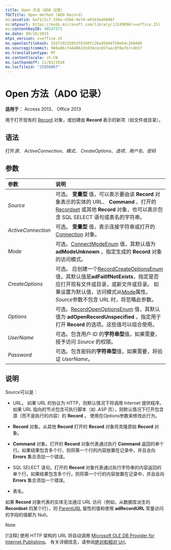 ```yaml
---
title: Open 方法（ADO 记录）
TOCTitle: Open method (ADO Record)
ms:assetid: ba71c5c7-326e-d3b6-0e74-e8343ee6896f
ms:mtpsurl: https://msdn.microsoft.com/library/JJ249896(v=office.15)
ms:contentKeyID: 48547371
ms.date: 09/18/2015
mtps_version: v=office.15
ms.openlocfilehash: 32d719235953f83d0fc28a45b04f50e64c268480
ms.sourcegitcommit: 980a96cf444882d3d34cecb5faac8f8a7b7c4b57
ms.translationtype: MT
ms.contentlocale: zh-CN
ms.lasthandoff: 11/03/2018
ms.locfileid: "25950067"
---
```

# <a name="open-method-ado-record"></a>Open 方法（ADO 记录）

**适用于**： Access 2013、 Office 2013

用于打开现有的 [Record](record-object-ado.md) 对象，或创建由 **Record** 表示的新项（如文件或目录）。

## <a name="syntax"></a>语法

打开*源*、 *ActiveConnection*、*模式*、 *CreateOptions*、*选项*、*用户名*、*密码*

## <a name="parameters"></a>参数

|参数|说明|
|:--------|:----------|
|*Source* |可选。 **变量型** 值，可以表示要由该 **Record** 对象表示的实体的 URL、 **Command** 、打开的 [Recordset](recordset-object-ado.md) 或其他 **Record** 对象，也可以表示包含 SQL SELECT 语句或表名的字符串。|
|*ActiveConnection* | 可选。 **变量型** 值，表示连接字符串或打开的 [Connection](connection-object-ado.md) 对象。|
|*Mode* |可选。[ConnectModeEnum](connectmodeenum.md) 值，其默认值为 **adModeUnknown** ，指定生成的 **Record** 对象的访问模式。|
|*CreateOptions* |可选。 应创建一个[RecordCreateOptionsEnum](recordcreateoptionsenum.md)值，其默认值是**adFailIfNotExists**，指定是否应打开现有文件或目录，或新文件或目录。 如果设置为默认值，访问模式从[Mode](mode-property-ado.md)属性。 *Source*参数不包含 URL 时，将忽略此参数。|
|*Options* |可选。[RecordOpenOptionsEnum](recordopenoptionsenum.md) 值，其默认值为 **adOpenRecordUnspecified** ，指定用于打开 **Record** 的选项。这些值可以组合使用。|
|*UserName* |可选。包含用户 ID 的**字符串型**值，如果需要，授予访问 *Source* 的权限。|
|*Password* |可选。包含密码的**字符串型**值，如果需要，将验证 *UserName*。|

## <a name="remarks"></a>说明

*Source*可以是：

- URL。 如果 URL 的协议为 HTTP，则默认情况下将调用 Internet 提供程序。 如果 URL 指向的节点包含可执行脚本（如 .ASP 页），则默认情况下打开包含源（而不是执行的内容）的 **Record** 。 使用在*Options*参数来修改此行为。

- **Record** 对象。从其他 **Record** 打开的 **Record** 对象将克隆原始 **Record** 对象。

- **Command** 对象。打开的 **Record** 对象代表通过执行 **Command** 返回的单个行。如果结果包含多个行，则将第一个行的内容放置在记录中，并且会向 **Errors** 集合添加一个错误。

- SQL SELECT 语句。打开的 **Record** 对象代表通过执行字符串的内容返回的单个行。如果结果包含多个行，则将第一个行的内容放置在记录中，并且会向 **Errors** 集合添加一个错误。

- 表名。

如果 **Record** 对象代表的实体无法通过 URL 访问（例如，从数据库派生的 **Recordset** 的某个行），则 [ParentURL](parenturl-property-ado.md) 属性的值和使用 **adRecordURL** 常量访问的字段的值都为 Null。

> [!NOTE]
> [!注释] 使用 HTTP 架构的 URL 将自动调用 [Microsoft OLE DB Provider for Internet Publishing](microsoft-ole-db-provider-for-internet-publishing.md)。 有关详细信息，请参阅[绝对和相对 Url](absolute-and-relative-urls.md)。



